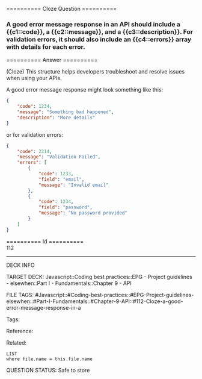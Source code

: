 ========== Cloze Question ==========

###  A good error message response in an API should include a {{c1::code}}, a {{c2::message}}, and a {{c3::description}}. For validation errors, it should also include an {{c4::errors}} array with details for each error.  

========== Answer ==========  

(Cloze) This structure helps developers troubleshoot and resolve issues when using your APIs.

A good error message response might look something like this:

```json
{
    "code": 1234,
    "message": "Something bad happened",
    "description": "More details"
}
```

or for validation errors:

```json
{
    "code": 2314,
    "message": "Validation Failed",
    "errors": [
        {
            "code": 1233,
            "field": "email",
            "message": "Invalid email"
        },
        {
            "code": 1234,
            "field": "password",
            "message": "No password provided"
        }
    ]
}
```

========== Id ==========  
112

---

DECK INFO

TARGET DECK: Javascript::Coding best practices::EPG - Project guidelines - elsewhen::Part I - Fundamentals::Chapter 9 - API

FILE TAGS: #Javascript::#Coding-best-practices::#EPG-Project-guidelines-elsewhen::#Part-I-Fundamentals::#Chapter-9-API::#112-Cloze-a-good-error-message-response-in-a

Tags:

Reference:

Related:

```dataview
LIST
where file.name = this.file.name
````
QUESTION STATUS: Safe to store
